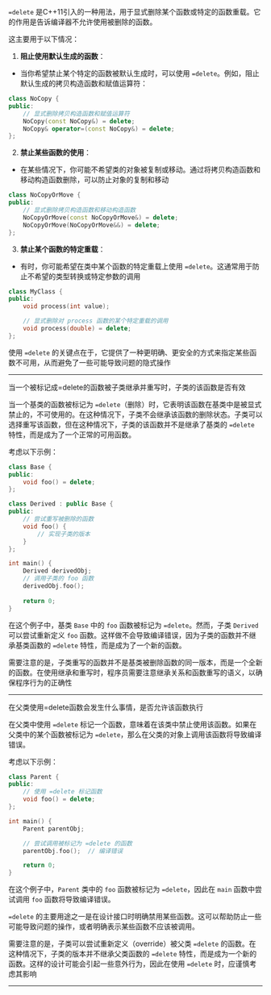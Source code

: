 ` =delete ` 是C++11引入的一种用法，用于显式删除某个函数或特定的函数重载。它的作用是告诉编译器不允许使用被删除的函数。

这主要用于以下情况：

1. **阻止使用默认生成的函数**：
- 当你希望禁止某个特定的函数被默认生成时，可以使用 ` =delete `。例如，阻止默认生成的拷贝构造函数和赋值运算符：
```cpp
class NoCopy {
public:
    // 显式删除拷贝构造函数和赋值运算符
    NoCopy(const NoCopy&) = delete;
    NoCopy& operator=(const NoCopy&) = delete;
};
```

2. **禁止某些函数的使用**：
- 在某些情况下，你可能不希望类的对象被复制或移动。通过将拷贝构造函数和移动构造函数删除，可以防止对象的复制和移动
```cpp
class NoCopyOrMove {
public:
    // 显式删除拷贝构造函数和移动构造函数
    NoCopyOrMove(const NoCopyOrMove&) = delete;
    NoCopyOrMove(NoCopyOrMove&&) = delete;
};
```

3. **禁止某个函数的特定重载**：
- 有时，你可能希望在类中某个函数的特定重载上使用 ` =delete `。这通常用于防止不希望的类型转换或特定参数的调用
```cpp
class MyClass {
public:
    void process(int value);

    // 显式删除对 process 函数的某个特定重载的调用
    void process(double) = delete;
};
```

使用 ` =delete ` 的关键点在于，它提供了一种更明确、更安全的方式来指定某些函数不可用，从而避免了一些可能导致问题的隐式操作

---
当一个被标记成=delete的函数被子类继承并重写时，子类的该函数是否有效

  
当一个基类的函数被标记为 ` =delete `（删除）时，它表明该函数在基类中是被显式禁止的，不可使用的。在这种情况下，子类不会继承该函数的删除状态。子类可以选择重写该函数，但在这种情况下，子类的该函数并不是继承了基类的 ` =delete ` 特性，而是成为了一个正常的可用函数。

考虑以下示例：
```cpp
class Base {
public:
    void foo() = delete;
};

class Derived : public Base {
public:
    // 尝试重写被删除的函数
    void foo() {
        // 实现子类的版本
    }
};

int main() {
    Derived derivedObj;
    // 调用子类的 foo 函数
    derivedObj.foo();
    
    return 0;
}
```

在这个例子中，基类 `Base` 中的 `foo` 函数被标记为 `=delete`。然而，子类 `Derived` 可以尝试重新定义 `foo` 函数。这样做不会导致编译错误，因为子类的函数并不继承基类函数的 `=delete` 特性，而是成为了一个新的函数。

需要注意的是，子类重写的函数并不是基类被删除函数的同一版本，而是一个全新的函数。在使用继承和重写时，程序员需要注意继承关系和函数重写的语义，以确保程序行为的正确性

---
在父类使用=delete函数会发生什么事情，是否允许该函数执行

在父类中使用 ` =delete ` 标记一个函数，意味着在该类中禁止使用该函数。如果在父类中的某个函数被标记为 `=delete`，那么在父类的对象上调用该函数将导致编译错误。

考虑以下示例：
```cpp
class Parent {
public:
    // 使用 =delete 标记函数
    void foo() = delete;
};

int main() {
    Parent parentObj;

    // 尝试调用被标记为 =delete 的函数
    parentObj.foo();  // 编译错误

    return 0;
}
```

在这个例子中，`Parent` 类中的 `foo` 函数被标记为 ` =delete `，因此在 `main` 函数中尝试调用 `foo` 函数将导致编译错误。

` =delete ` 的主要用途之一是在设计接口时明确禁用某些函数。这可以帮助防止一些可能导致问题的操作，或者明确表示某些函数不应该被调用。

需要注意的是，子类可以尝试重新定义（override）被父类 ` =delete ` 的函数。在这种情况下，子类的版本并不继承父类函数的 ` =delete ` 特性，而是成为一个新的函数。这样的设计可能会引起一些意外行为，因此在使用 `=delete` 时，应谨慎考虑其影响

---
